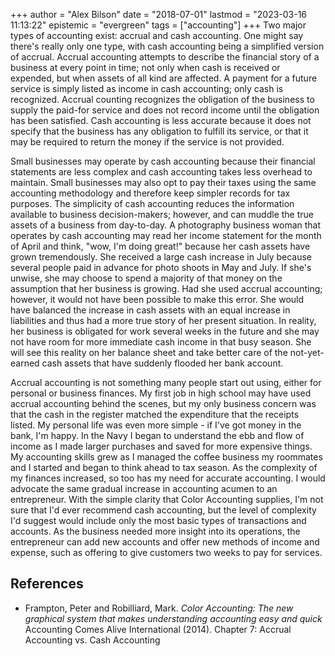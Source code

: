 +++
author = "Alex Bilson"
date = "2018-07-01"
lastmod = "2023-03-16 11:13:22"
epistemic = "evergreen"
tags = ["accounting"]
+++
Two major types of accounting exist: accrual and cash accounting. One might say there's really only one type, with cash accounting being a simplified version of accrual. Accrual accounting attempts to describe the financial story of a business at every point in time; not only when cash is received or expended, but when assets of all kind are affected. A payment for a future service is simply listed as income in cash accounting; only cash is recognized. Accrual counting recognizes the obligation of the business to supply the paid-for service and does not record income until the obligation has been satisfied. Cash accounting is less accurate because it does not specify that the business has any obligation to fulfill its service, or that it may be required to return the money if the service is not provided.

Small businesses may operate by cash accounting because their financial statements are less complex and cash accounting takes less overhead to maintain. Small businesses may also opt to pay their taxes using the same accounting methodology and therefore keep simpler records for tax purposes. The simplicity of cash accounting reduces the information available to business decision-makers; however, and can muddle the true assets of a business from day-to-day. A photography business woman that operates by cash accounting may read her income statement for the month of April and think, "wow, I'm doing great!" because her cash assets have grown tremendously. She received a large cash increase in July because several people paid in advance for photo shoots in May and July. If she's unwise, she may choose to spend a majority of that money on the assumption that her business is growing. Had she used accrual accounting; however, it would not have been possible to make this error. She would have balanced the increase in cash assets with an equal increase in liabilities and thus had a more true story of her present situation. In reality, her business is obligated for work several weeks in the future and she may not have room for more immediate cash income in that busy season. She will see this reality on her balance sheet and take better care of the not-yet-earned cash assets that have suddenly flooded her bank account.

Accrual accounting is not something many people start out using, either for personal or business finances. My first job in high school may have used accrual accounting behind the scenes, but my only business concern was that the cash in the register matched the expenditure that the receipts listed. My personal life was even more simple - if I've got money in the bank, I'm happy. In the Navy I began to understand the ebb and flow of income as I made larger purchases and saved for more expensive things. My accounting skills grew as I managed the coffee business my roommates and I started and began to think ahead to tax season. As the complexity of my finances increased, so too has my need for accurate accounting. I would advocate the same gradual increase in accounting acumen to an entrepreneur. With the simple clarity that Color Accounting supplies, I'm not sure that I'd ever recommend cash accounting, but the level of complexity I'd suggest would include only the most basic types of transactions and accounts. As the business needed more insight into its operations, the entrepreneur can add new accounts and offer new methods of income and expense, such as offering to give customers two weeks to pay for services.

## References

- Frampton, Peter and Robilliard, Mark. _Color Accounting: The new graphical system that makes understanding accounting easy and quick_ Accounting Comes Alive International (2014). Chapter 7: Accrual Accounting vs. Cash Accounting
